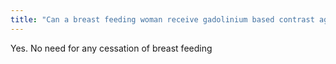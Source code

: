```yaml
---
title: "Can a breast feeding woman receive gadolinium based contrast agents?"
---
```

Yes. No need for any cessation of breast feeding

